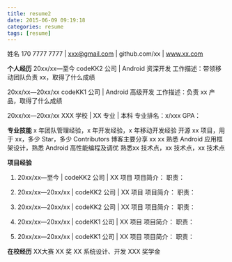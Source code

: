 ```yaml
---
title: resume2
date: 2015-06-09 09:19:18
categories: resume
tags: [resume]
---
```

姓名 
170 7777 7777 | xxx@gmail.com | github.com/xx | www.xx.com

**个人经历** 
20xx/xx—至今
codeKK2 公司 | Android 资深开发
工作描述：带领移动团队负责 xx，取得了什么成绩

20xx/xx—20xx/xx
codeKK1 公司 | Android 高级开发
工作描述：负责 xx 产品，取得了什么成绩

20xx/xx—20xx/xx
XXX 学校 | XX 专业 | 本科
专业排名：x/xxx		GPA：

**专业技能**
x 年团队管理经验，x 年开发经验，x 年移动开发经验
开源 xx 项目，用于 xx，多少 Star，多少 Contributors
博客主要分享 xx xx
熟悉 Android 应用框架设计，熟悉 Android 高性能编程及调优
熟悉xx 技术点，xx 技术点，xx 技术点

**项目经验**
1.	20xx/xx—至今 | codeKK2 公司 | XX 项目
项目简介：
职责：

2.	20xx/xx—20xx/xx | codeKK2 公司 | XX 项目
项目简介：
职责：
3.	20xx/xx—20xx/xx | codeKK2 公司 | XX 项目
项目简介：
职责：
4.	20xx/xx—20xx/xx | codeKK1 公司 | XX 项目
项目简介：
职责：

5.	20xx/xx—20xx/xx | codeKK1 公司 | XX 项目
项目简介：
职责：

**在校经历**
XX大赛 XX 奖
XX 系统设计、开发
XXX 奖学金
